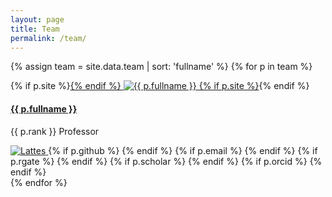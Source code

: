 ```yaml
---
layout: page
title: Team
permalink: /team/
---
```


{% assign team = site.data.team | sort: 'fullname' %}
{% for p in team %}
<div class="card container-fluid">

  <div class="col-xs-4 col-md-2">
  <div class="pull-left">
    {% if p.site %}<a href="{{ p.site }}">{% endif %}
      <img class="photo img-thumbnail" src="{{ site.baseurl }}/images/{{ p.key }}.jpg" alt="{{ p.fullname }}">
    {% if p.site %}</a>{% endif %}
  </div>
  </div>
  <div class="col-xs-4 col-md-6">
  <h4> <a href="{{ site.baseurl }}/team/{{ p.key }}.html"> {{ p.fullname }} </a> </h4>
  <p> {{ p.rank }} Professor </p>
  </div>

  <div class="col-xs-4 text-right team-info-logo">
    <a href="{{ p.lattes }}">
      <img src="{{ site.baseurl }}/images/lattes.png" alt="Lattes" title="Lattes">
    </a>
    {% if p.github %}
    <a href="http://github.com/{{ p.github }}">
      <i class="fa fa-github fa-3x"></i>
    </a>
    {% endif %}
    {% if p.email %}
    <a href="mailto:{{ p.email }}">
      <i class="fa fa-envelope fa-3x"></i>
    </a>
    {% endif %}
    {% if p.rgate %}
    <a href="https://www.researchgate.net/profile/{{ p.rgate }}">
      <i class="ai ai-researchgate ai-3x"></i>
    </a>
    {% endif %}
    {% if p.scholar %}
    <a href="https://scholar.google.com.br/citations?user={{ p.scholar }}">
      <i class="ai ai-google-scholar ai-3x"></i>
    </a>
    {% endif %}
    {% if p.orcid %}
    <a href="https://orcid.org/{{ p.orcid }}">
      <i class="ai ai-orcid ai-3x"></i>
    </a>
    {% endif %}
  </div>
  <div style="clear: both;"></div>
</div>
{% endfor %}
